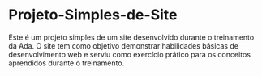 # Projeto-Simples-de-Site
Este é um projeto simples de um site desenvolvido durante o treinamento da Ada. O site tem como objetivo demonstrar habilidades básicas de desenvolvimento web e serviu como exercício prático para os conceitos aprendidos durante o treinamento.
